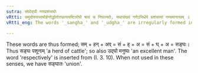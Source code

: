 ```yaml
---
sutra: संघोद्घौ गणप्रशंसयोः
vRtti: समुदोरुपपदयोर्हन्तेर्द्धातोरप्प्रत्ययष्टिलोपो षत्वं च निपात्यते, यथासंख्यं गणेऽभिधेये प्रशंसायां गम्यमानायाम् ॥
vRtti_eng: The words '_sangha_' and '_udgha_' are irregularly formed in the sense of 'a collection', and 'a praise' respectively.

---
```

These words are thus formed; सम् + हन् + अप् = सं + ह् + अ = सं + घ् + अ = सङ्घः। Thus सङ्घः पशूनाम् 'a herd of cattle'; so also उद्घो मनुष्यः 'an excellent man'. The word 'respectively' is inserted from (I. 3. 10). When not used in these senses, we have सङ्घातः 'union'.